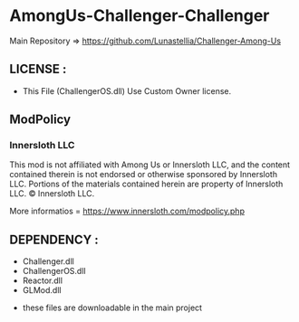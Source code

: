 # AmongUs-Challenger-Challenger
Main Repository => https://github.com/Lunastellia/Challenger-Among-Us

## LICENSE :

- This File (ChallengerOS.dll) Use Custom Owner license.

## ModPolicy

### Innersloth LLC

This mod is not affiliated with Among Us or Innersloth LLC, and the content contained therein is not endorsed or otherwise sponsored by Innersloth LLC. Portions of the materials contained herein are property of Innersloth LLC. © Innersloth LLC.

More informatios = https://www.innersloth.com/modpolicy.php

## DEPENDENCY :

- Challenger.dll
- ChallengerOS.dll
- Reactor.dll
- GLMod.dll

* these files are downloadable in the main project






